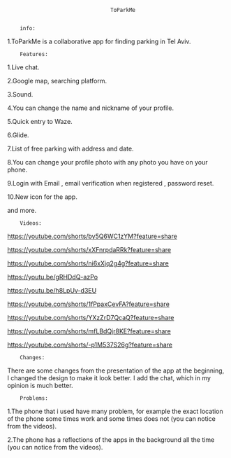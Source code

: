                                      ToParkMe
                              
                          
        info:

1.ToParkMe is a collaborative app for finding parking in Tel Aviv. 



        Features:

1.Live chat.

2.Google map, searching platform.

3.Sound.

4.You can change the name and nickname of your profile.

5.Quick entry to Waze.

6.Glide.

7.List of free parking with address and date.

8.You can change your profile photo with any photo you have on your phone.

9.Login with Email , email verification when registered , password reset.

10.New icon for the app.

and more.


        
        Videos:
        
https://youtube.com/shorts/by5Q6WC1zYM?feature=share

https://youtube.com/shorts/xXFnrpdaRRk?feature=share

https://youtube.com/shorts/ni6xXjq2g4g?feature=share

https://youtu.be/gRHDdQ-azPo

https://youtu.be/h8LpUv-d3EU

https://youtube.com/shorts/1fPpaxCevFA?feature=share

https://youtube.com/shorts/YXzZrD7QcaQ?feature=share

https://youtube.com/shorts/mfLBdQjr8KE?feature=share

https://youtube.com/shorts/-p1M537S26g?feature=share



        Changes:
        
There are some changes from the presentation of the app at the beginning, I changed the design to make it look better.
I add the chat, which in my opinion is much better.

        Problems:
        
1.The phone that i used have many problem, for example the exact location of the phone some times work and some times does not 
(you can notice from the videos).

2.The phone has a reflections of the apps in the background all the time (you can notice from the videos).




        


